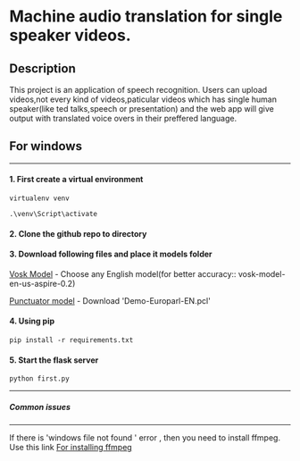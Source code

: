 # Machine audio translation for single speaker videos.

## Description 
This project is an application of speech recognition. Users can upload videos,not every kind of videos,paticular videos which has 
single human speaker(like ted talks,speech or presentation) and  the web app will give output with translated 
voice overs in their preffered language.



## For windows

------------

#### 1. First create a virtual environment
`virtualenv venv`

`.\venv\Script\activate`
#### 2. Clone the github repo to directory 
#### 3. Download following files and place it models folder
[Vosk Model](https://alphacephei.com/vosk/models "Vosk Model") - Choose any English model(for better accuracy:: vosk-model-en-us-aspire-0.2)

[Punctuator model](https://drive.google.com/drive/folders/0B7BsN5f2F1fZQnFsbzJ3TWxxMms "Punctuator model") - Download 'Demo-Europarl-EN.pcl'
#### 4. Using pip
`pip install -r requirements.txt`
#### 5. Start the flask server 
`python first.py`  
  
  
  

------------
##### Common issues

------------

If there is 'windows file not found ' error , then you need to install ffmpeg. Use this link    [For installing ffmpeg](https://www.youtube.com/watch?v=qjtmgCb8NcE "For installing ffmpeg")



